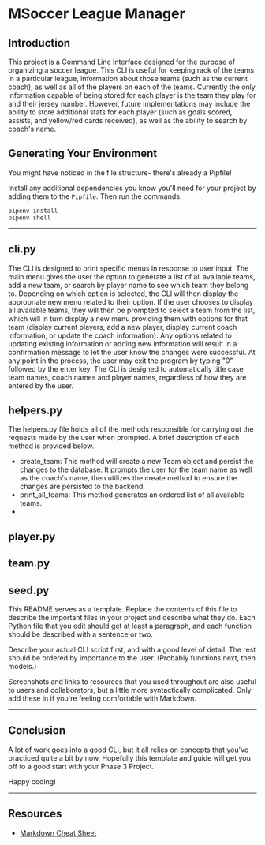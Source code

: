 # MSoccer League Manager

## Introduction
This project is a Command Line Interface designed for the purpose of organizing a soccer league. This CLI is useful for keeping rack of the teams in a particular league, information about those teams (such as the current coach), as well as all of the players on each of the teams. Currently the only information capable of being stored for each player is the team they play for and their jersey number. However, future implementations may include the ability to store additional stats for each player (such as goals scored, assists, and yellow/red cards received), as well as the ability to search by coach's name.

## Generating Your Environment

You might have noticed in the file structure- there's already a Pipfile!

Install any additional dependencies you know you'll need for your project by
adding them to the `Pipfile`. Then run the commands:

```console
pipenv install
pipenv shell
```

---

## cli.py

The CLI is designed to print specific menus in response to user input. The main menu gives the user the option to generate a list of all available teams, add a new team, or search by player name to see which team they belong to. Depending on which option is selected, the CLI will then display the appropriate new menu related to their option. If the user chooses to display all available teams, they will then be prompted to select a team from the list, which will in turn display a new menu providing them with options for that team (display current players, add a new player, display current coach information, or update the coach information). Any options related to updating existing information or adding new information will result in a confirmation message to let the user know the changes were successful. At any point in the process, the user may exit the program by typing "0" followed by the enter key. The CLI is designed to automatically title case team names, coach names and player names, regardless of how they are entered by the user.


## helpers.py

The helpers.py file holds all of the methods responsible for carrying out the requests made by the user when prompted. A brief description of each method is provided below.

- create_team: This method will create a new Team object and persist the changes to the database. It prompts the user for the team name as well as the coach's name, then utilizes the create method to ensure the changes are persisted to the backend.
- print_all_teams: This method generates an ordered list of all available teams.
- 

## player.py



## team.py


## seed.py



This README serves as a template. Replace the contents of this file to describe
the important files in your project and describe what they do. Each Python file
that you edit should get at least a paragraph, and each function should be
described with a sentence or two.

Describe your actual CLI script first, and with a good level of detail. The rest
should be ordered by importance to the user. (Probably functions next, then
models.)

Screenshots and links to resources that you used throughout are also useful to
users and collaborators, but a little more syntactically complicated. Only add
these in if you're feeling comfortable with Markdown.

---

## Conclusion

A lot of work goes into a good CLI, but it all relies on concepts that you've
practiced quite a bit by now. Hopefully this template and guide will get you off
to a good start with your Phase 3 Project.

Happy coding!

---

## Resources

- [Markdown Cheat Sheet](https://www.markdownguide.org/cheat-sheet/)
